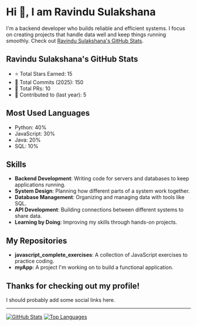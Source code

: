 # Hi 👋, I am Ravindu Sulakshana

I'm a backend developer who builds reliable and efficient systems. I focus on creating projects that handle data well and keep things running smoothly. Check out [Ravindu Sulakshana's GitHub Stats](#).

## Ravindu Sulakshana's GitHub Stats

- ⭐ Total Stars Earned: 15
- 💾 Total Commits (2025): 150
- 🔧 Total PRs: 10
- 🤝 Contributed to (last year): 5

## Most Used Languages

- Python: 40%
- JavaScript: 30%
- Java: 20%
- SQL: 10%

## Skills

- **Backend Development**: Writing code for servers and databases to keep applications running.
- **System Design**: Planning how different parts of a system work together.
- **Database Management**: Organizing and managing data with tools like SQL.
- **API Development**: Building connections between different systems to share data.
- **Learning by Doing**: Improving my skills through hands-on projects.

## My Repositories

- **javascript_complete_exercises**: A collection of JavaScript exercises to practice coding.
- **myApp**: A project I'm working on to build a functional application.

## Thanks for checking out my profile!

I should probably add some social links here.

---

[![GitHub Stats](https://github-readme-stats.vercel.app/api?username=RavinduSulakshana&show_icons=true&theme=dark)](https://github.com/RavinduSulakshana)
[![Top Languages](https://github-readme-stats.vercel.app/api/top-langs/?username=RavinduSulakshana&theme=dark)](https://github.com/RavinduSulakshana)
